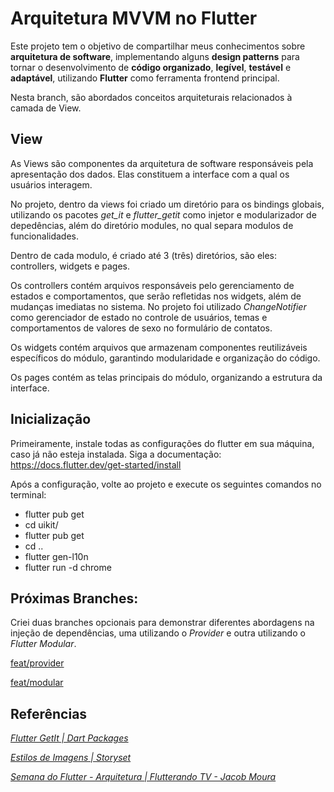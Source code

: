 # Arquitetura MVVM no Flutter


Este projeto tem o objetivo de compartilhar meus conhecimentos sobre **arquitetura de software**,  implementando alguns **design patterns** para tornar o desenvolvimento de **código organizado**, **legível**, **testável** e **adaptável**, utilizando **Flutter** como ferramenta frontend principal.

Nesta branch, são abordados conceitos arquiteturais relacionados à camada de View.

## View

As Views são componentes da arquitetura de software responsáveis pela apresentação dos dados. Elas constituem a interface com a qual os usuários interagem. 

No projeto, dentro da views foi criado um diretório para os bindings globais, utilizando os pacotes *get_it* e *flutter_getit* como injetor e modularizador de depedências, além do diretório modules, no qual separa modulos de funcionalidades. 

Dentro de cada modulo, é criado até 3 (três) diretórios, são eles: controllers, widgets e pages. 

Os controllers contém arquivos responsáveis pelo gerenciamento de estados e comportamentos, que serão refletidas nos widgets, além de mudanças imediatas no sistema. No projeto foi utilizado *ChangeNotifier* como gerenciador de estado no controle de usuários, temas e comportamentos de valores de sexo no formulário de contatos.

Os widgets contém arquivos que armazenam componentes reutilizáveis específicos do módulo, garantindo modularidade e organização do código.

Os pages contém as telas principais do módulo, organizando a estrutura da interface.

## Inicialização

Primeiramente, instale todas as configurações do flutter em sua máquina, caso já não esteja instalada. Siga a documentação: https://docs.flutter.dev/get-started/install

Após a configuração, volte ao projeto e execute os seguintes comandos no terminal:

- flutter pub get
- cd uikit/
- flutter pub get
- cd ..
- flutter gen-l10n
- flutter run -d chrome

## Próximas Branches:

Criei duas branches opcionais para demonstrar diferentes abordagens na injeção de dependências, uma utilizando o *Provider* e outra utilizando o *Flutter Modular*.

[feat/provider](https://github.com/lazaroalexandre/arquitetura_mvvm_flutter/tree/feat/provider)

[feat/modular](https://github.com/lazaroalexandre/arquitetura_mvvm_flutter/tree/feat/modular)

## Referências

*[Flutter GetIt | Dart Packages](https://pub.dev/packages/flutter_getit)*

*[Estilos de Imagens | Storyset](https://storyset.com/)*

*[Semana do Flutter - Arquitetura | Flutterando TV - Jacob Moura](https://www.youtube.com/watch?v=8lqj7YQ71lo&list=PLlBnICoI-g-c_ZIHqzQjg5E4Re92-qYXn)*